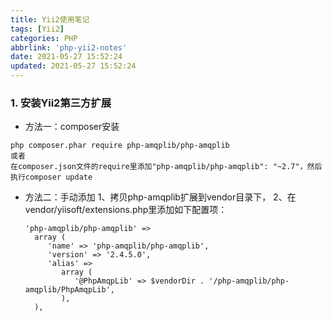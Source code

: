 ```yaml
---
title: Yii2使用笔记
tags: [Yii2]
categories: PHP
abbrlink: 'php-yii2-notes'
date: 2021-05-27 15:52:24
updated: 2021-05-27 15:52:24
---
```


### 1. 安装Yii2第三方扩展

- 方法一：composer安装
```
php composer.phar require php-amqplib/php-amqplib
或者
在composer.json文件的require里添加"php-amqplib/php-amqplib": "~2.7"，然后执行composer update
```
- 方法二：手动添加
1、拷贝php-amqplib扩展到vendor目录下，
2、在vendor/yiisoft/extensions.php里添加如下配置项：
   ```
  'php-amqplib/php-amqplib' =>
     array (
        'name' => 'php-amqplib/php-amqplib',
        'version' => '2.4.5.0',
        'alias' =>
           array (
              '@PhpAmqpLib' => $vendorDir . '/php-amqplib/php-amqplib/PhpAmqpLib',
           ),
     ), 
  ```

